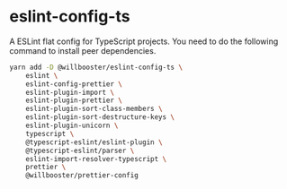 # eslint-config-ts

A ESLint flat config for TypeScript projects.
You need to do the following command to install peer dependencies.

```sh
yarn add -D @willbooster/eslint-config-ts \
    eslint \
    eslint-config-prettier \
    eslint-plugin-import \
    eslint-plugin-prettier \
    eslint-plugin-sort-class-members \
    eslint-plugin-sort-destructure-keys \
    eslint-plugin-unicorn \
    typescript \
    @typescript-eslint/eslint-plugin \
    @typescript-eslint/parser \
    eslint-import-resolver-typescript \
    prettier \
    @willbooster/prettier-config
```
